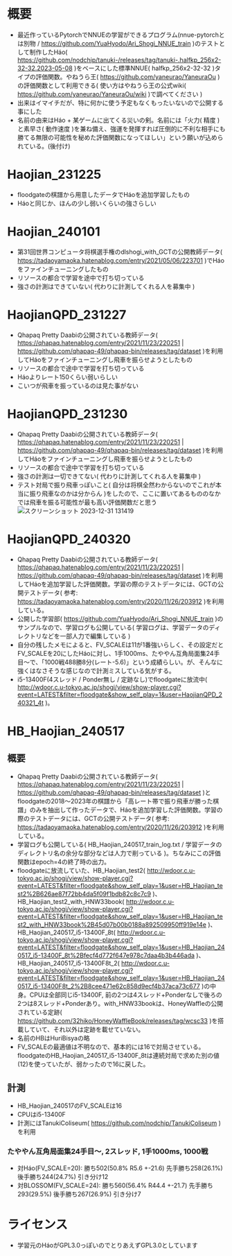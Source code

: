 # 概要
- 最近作っているPytorchでNNUEの学習ができるプログラム(nnue-pytorchとは別物 / https://github.com/YuaHyodo/Ari_Shogi_NNUE_train )のテストとして制作したHáo( https://github.com/nodchip/tanuki-/releases/tag/tanuki-.halfkp_256x2-32-32.2023-05-08 )をベースにした標準NNUE( halfkp_256x2-32-32 )タイプの評価関数。やねうら王( https://github.com/yaneurao/YaneuraOu )の評価関数として利用できる( 使い方はやねうら王の公式wiki( https://github.com/yaneurao/YaneuraOu/wiki )で調べてください )
- 出来はイマイチだが、特に何かに使う予定もなくもったいないので公開する事にした
- 名前の由来はHáo + 某ゲームに出てくる災いの剣。名前には「火力( 精度 )と素早さ( 動作速度 )を兼ね備え、強運を発揮すれば圧倒的に不利な相手にも勝てる無限の可能性を秘めた評価関数になってほしい」という願いが込められている。(後付け)

# Haojian_231225
- floodgateの棋譜から用意したデータでHáoを追加学習したもの
- Háoと同じか、ほんの少し弱いくらいの強さらしい

# Haojian_240101
- 第31回世界コンピュータ将棋選手権のdlshogi_with_GCTの公開教師データ( https://tadaoyamaoka.hatenablog.com/entry/2021/05/06/223701 )でHáoをファインチューニングしたもの
- リソースの都合で学習を途中で打ち切っている
- 強さの計測はできていない( 代わりに計測してくれる人を募集中 )

# HaojianQPD_231227
- Qhapaq Pretty Daabiの公開されている教師データ( https://qhapaq.hatenablog.com/entry/2021/11/23/220251 | https://github.com/qhapaq-49/qhapaq-bin/releases/tag/dataset )を利用してHáoをファインチューニングし飛車を振らせようとしたもの
- リソースの都合で途中で学習を打ち切っている
- Háoよりレート150くらい弱いらしい
- こいつが飛車を振っているのは見た事がない

# HaojianQPD_231230
- Qhapaq Pretty Daabiの公開されている教師データ( https://qhapaq.hatenablog.com/entry/2021/11/23/220251 | https://github.com/qhapaq-49/qhapaq-bin/releases/tag/dataset )を利用してHáoをファインチューニングし飛車を振らせようとしたもの
- リソースの都合で途中で学習を打ち切っている
- 強さの計測は一切できてない( 代わりに計測してくれる人を募集中 )
- テスト対局で振り飛車っぽいこと( 自分は将棋全然わからないのでこれが本当に振り飛車なのかは分からん )をしたので、ここに置いてあるもののなかでは飛車を振る可能性が最も高い評価関数だと思う
  ![スクリーンショット 2023-12-31 131419](https://github.com/YuaHyodo/Haojian_nnue/assets/66828980/36d18e1f-3497-4636-b55b-de0b5077a9a2)

# HaojianQPD_240320
- Qhapaq Pretty Daabiの公開されている教師データ( https://qhapaq.hatenablog.com/entry/2021/11/23/220251 | https://github.com/qhapaq-49/qhapaq-bin/releases/tag/dataset )を利用してHáoを追加学習した評価関数。学習の際のテストデータには、GCTの公開テストデータ( 参考: https://tadaoyamaoka.hatenablog.com/entry/2020/11/26/203912 )を利用している。
- 公開した学習部( https://github.com/YuaHyodo/Ari_Shogi_NNUE_train )のサンプルなので、学習ログも公開している( 学習ログは、学習データのディレクトリなどを一部人力で編集している )
- 自分の残したメモによると、FV_SCALEは11が1番強いらしく、その設定だとFV_SCALEを20にしたHáoに対し、1手1000ms、たややん互角局面集24手目～で、「1000戦488勝8分(レート-5.6)」という成績らしい。が、そんなに強くはなさそうな感じなので計測ミスしている気がする。 
- i5-13400F(4スレッド / Ponder無し / 定跡なし)でfloodgateに放流中( http://wdoor.c.u-tokyo.ac.jp/shogi/view/show-player.cgi?event=LATEST&filter=floodgate&show_self_play=1&user=HaojianQPD_240321_4t )。

# HB_Haojian_240517
## 概要
- Qhapaq Pretty Daabiの公開されている教師データ( https://qhapaq.hatenablog.com/entry/2021/11/23/220251 | https://github.com/qhapaq-49/qhapaq-bin/releases/tag/dataset )とfloodgateの2018～2023年の棋譜から「高レート帯で振り飛車が勝った棋譜」のみを抽出して作ったデータで、Háoを追加学習した評価関数。学習の際のテストデータには、GCTの公開テストデータ( 参考: https://tadaoyamaoka.hatenablog.com/entry/2020/11/26/203912 )を利用している。
- 学習ログも公開している( HB_Haojian_240517_train_log.txt / 学習データのディレクトリ名の余分な部分などは人力で削っている )。ちなみにこの評価関数はepoch=4の終了時の出力。
- floodgateに放流していた、HB_Haojian_test2( http://wdoor.c.u-tokyo.ac.jp/shogi/view/show-player.cgi?event=LATEST&filter=floodgate&show_self_play=1&user=HB_Haojian_test2%2B626ae87f72bb4da5f09f1bdb82c8c7c9 )、HB_Haojian_test2_with_HNW33book( http://wdoor.c.u-tokyo.ac.jp/shogi/view/show-player.cgi?event=LATEST&filter=floodgate&show_self_play=1&user=HB_Haojian_test2_with_HNW33book%2B45d07b00b0188a892509950ff919e14e )、HB_Haojian_240517_i5-13400F_8t( http://wdoor.c.u-tokyo.ac.jp/shogi/view/show-player.cgi?event=LATEST&filter=floodgate&show_self_play=1&user=HB_Haojian_240517_i5-13400F_8t%2Bfecf4d772f647e978c7daa4b3b446ada )、HB_Haojian_240517_i5-13400F8t_2( http://wdoor.c.u-tokyo.ac.jp/shogi/view/show-player.cgi?event=LATEST&filter=floodgate&show_self_play=1&user=HB_Haojian_240517_i5-13400F8t_2%2B8cee471e62c858d9ecf4b37aca73c677 )の中身。CPUは全部同じi5-13400F, 前の2つは4スレッド+Ponderなしで後ろの2つは8スレッド+Ponderあり。with_HNW33bookは、HoneyWaffleの公開されている定跡( https://github.com/32hiko/HoneyWaffleBook/releases/tag/wcsc33 )を搭載していて、それ以外は定跡を載せていない。
- 名前のHBはHuriBisyaの略
- FV_SCALEの最適値は不明なので、基本的には16で対局させている。floodgateのHB_Haojian_240517_i5-13400F_8tは連続対局で求めた別の値(12)を使っていたが、弱かったので16に戻した。
## 計測
- HB_Haojian_240517のFV_SCALEは16
- CPUはi5-13400F
- 計測にはTanukiColiseum( https://github.com/nodchip/TanukiColiseum )を利用
### たややん互角局面集24手目～, 2スレッド, 1手1000ms, 1000戦
- 対Háo(FV_SCALE=20): 勝ち502(50.8% R5.6 +-21.6) 先手勝ち258(26.1%) 後手勝ち244(24.7%) 引き分け12
- 対BLOSSOM(FV_SCALE=24): 勝ち560(56.4% R44.4 +-21.7) 先手勝ち293(29.5%) 後手勝ち267(26.9%) 引き分け7

# ライセンス
- 学習元のHáoがGPL3.0っぽいのでとりあえずGPL3.0としています
